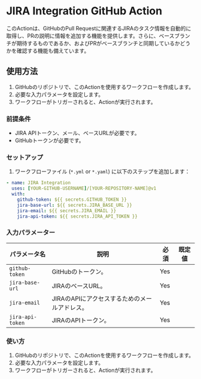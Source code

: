 # JIRA Integration GitHub Action

このActionは、GitHubのPull Requestに関連するJIRAのタスク情報を自動的に取得し、PRの説明に情報を追加する機能を提供します。さらに、ベースブランチが期待するものであるか、およびPRがベースブランチと同期しているかどうかを確認する機能も備えています。

## 使用方法
1. GitHubのリポジトリで、このActionを使用するワークフローを作成します。
2. 必要な入力パラメータを設定します。
3. ワークフローがトリガーされると、Actionが実行されます。
### 前提条件

- JIRA APIトークン、メール、ベースURLが必要です。
- GitHubトークンが必要です。

### セットアップ

1. ワークフローファイル (`*.yml` or `*.yaml`) に以下のステップを追加します：

```yaml
- name: JIRA Integration
  uses: [YOUR-GITHUB-USERNAME]/[YOUR-REPOSITORY-NAME]@v1
  with:
    github-token: ${{ secrets.GITHUB_TOKEN }}
    jira-base-url: ${{ secrets.JIRA_BASE_URL }}
    jira-email: ${{ secrets.JIRA_EMAIL }}
    jira-api-token: ${{ secrets.JIRA_API_TOKEN }}
```

### 入力パラメーター

| パラメータ名      | 説明                                       | 必須   | 既定値 |
|------------------|-------------------------------------------|-------|-------|
| `github-token`   | GitHubのトークン。                         | Yes   |       |
| `jira-base-url`  | JIRAのベースURL。                          | Yes   |       |
| `jira-email`     | JIRAのAPIにアクセスするためのメールアドレス。  | Yes   |       |
| `jira-api-token` | JIRAのAPIトークン。                        | Yes   |       |

### 使い方

1. GitHubのリポジトリで、このActionを使用するワークフローを作成します。
2. 必要な入力パラメータを設定します。
3. ワークフローがトリガーされると、Actionが実行されます。
